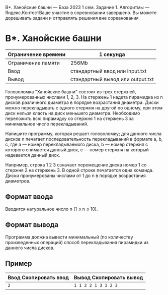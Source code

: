  B\*. Ханойские башни — База 2023 1 сем. Задание 1\. Алгоритмы — Яндекс.КонтестВаше участие в соревновании завершено. Вы можете дорешивать задачи и отправлять решения вне соревнования



B\*. Ханойские башни
====================




| Ограничение времени | 1 секунда |
| --- | --- |
| Ограничение памяти | 256Mb |
| Ввод | стандартный ввод или input.txt |
| Вывод | стандартный вывод или output.txt |





Головоломка "Ханойские башни" состоит из трех стержней, пронумерованных числами 1, 2, 3\. На стержень 1 надета пирамидка из
 n дисков различного диаметра в порядке возрастания диаметра. Диски можно перекладывать с одного стержня на другой по одному,
 при этом диск нельзя класть на диск меньшего диаметра. Необходимо переложить всю пирамидку со стержня 1 на стержень 3 за минимальное
 число перекладываний.
 

Напишите программу, которая решает головоломку; для данного числа дисков n печатает последовательность перекладываний в формате
 a, b, c, где a — номер перекладываемого диска, b — номер стержня с которого снимается данный диск, c — номер стержня на который надевается данный диск.
 


Например, строка 1 2 3 означает перемещение диска номер 1 со стержня 2 на стержень 3\. В одной строке печатается одна команда.
 Диски пронумерованы числами от 1 до n в порядке возрастания диаметров.
 



Формат ввода
------------



Вводится натуральное число n (1 ≤ n ≤ 10).
 


Формат вывода
-------------



Программа должна вывести минимальный (по количеству произведенных операций) способ перекладывания пирамидки из данного числа
 дисков.
 


Пример
------




| Ввод Скопировать ввод | Вывод Скопировать вывод |
| --- | --- |
| ``` 2  ``` | ``` 1 1 2 2 1 3 1 2 3  ``` |


